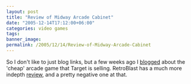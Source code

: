 ```yaml
---
layout: post
title: "Review of Midway Arcade Cabinet"
date: "2005-12-14T17:12:00+06:00"
categories: video games 
tags: 
banner_image: 
permalink: /2005/12/14/Review-of-Midway-Arcade-Cabinet
---
```


So I don't like to just blog links, but a few weeks ago I <a href="http://ray.camdenfamily.com/index.cfm/2005/11/27/Arcade-Game-at-Target">blogged</a> about the 'cheap' arcade game that Target is selling. RetroBlast has a much more indepth <a href="http://www.retroblast.com/reviews/biggames.html">review</a>, and a pretty negative one at that.